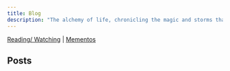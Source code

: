```yaml
---
title: Blog
description: "The alchemy of life, chronicling the magic and storms that shaped my journey- life, technology and everything in between."
---
```

<script type="module" src="/assets/js/index.js"></script>

[Reading/ Watching](/reading.html)  |   [Mementos](/mementos.html)  

## Posts
